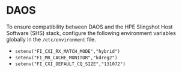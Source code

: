 # DAOS

To ensure compatibility between DAOS and the HPE Slingshot Host Software (SHS) stack, configure the following environment variables globally in the `/etc/environment` file.

- `setenv("FI_CXI_RX_MATCH_MODE","hybrid")`
- `setenv("FI_MR_CACHE_MONITOR","kdreg2")`
- `setenv("FI_CXI_DEFAULT_CQ_SIZE","131072")`
